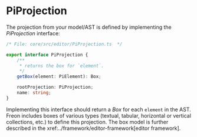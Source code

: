 
# PiProjection

The projection from your model/AST is defined by implementing the *PiProjection* interface:


```ts
/* File: core/src/editor/PiProjection.ts  */

export interface PiProjection {
	/**
	 * returns the box for `element`.
	 */
	getBox(element: PiElement): Box;

	rootProjection: PiProjection;
	name: string;
}
```

Implementing this interface should return a *Box* for each `element` in the AST.
Freon includes boxes of various types (textual, tabular, horizontal or vertical collections, etc.)
to define this projection.
The box model is further described in the xref:../framework/editor-framework[editor framework].
